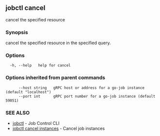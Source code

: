 ## jobctl cancel

cancel the specified resource

### Synopsis

cancel the specified resource in the specified query.

### Options

```
  -h, --help   help for cancel
```

### Options inherited from parent commands

```
      --host string   gRPC host or address for a go-job instance (default "localhost")
      --port int      gRPC port number for a go-job instance (default 59051)
```

### SEE ALSO

* [jobctl](jobctl.md)	 - Job Control CLI
* [jobctl cancel instances](jobctl_cancel_instances.md)	 - Cancel job instances

